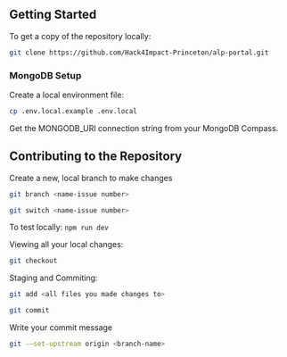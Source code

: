 ## Getting Started
To get a copy of the repository locally:
```bash
git clone https://github.com/Hack4Impact-Princeton/alp-portal.git
```

### MongoDB Setup
Create a local environment file:
```bash
cp .env.local.example .env.local
```

Get the MONGODB_URI connection string from your MongoDB Compass.

## Contributing to the Repository
Create a new, local branch to make changes
```bash
git branch <name-issue number>
```
```bash
git switch <name-issue number>
```
To test locally: ```npm run dev```

Viewing all your local changes:
```bash
git checkout
```

Staging and Commiting:
```bash
git add <all files you made changes to>
```
```bash
git commit
```
Write your commit message
```bash
git -–set-upstream origin <branch-name>
```
